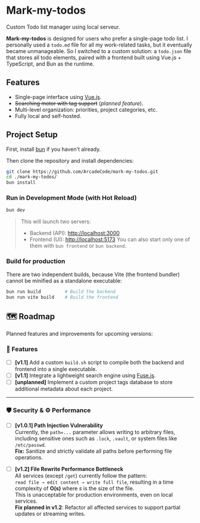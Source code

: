 # Mark-my-todos
Custom Todo list manager using local serveur.

**Mark-my-todos** is designed for users who prefer a single-page todo list. I personally used a ``todo.md`` file for all my work-related tasks, but it eventually became unmanageable. So I switched to a custom solution: a ``todo.json`` file that stores all todo elements, paired with a frontend built using Vue.js + TypeScript, and Bun as the runtime.

## Features
- Single-page interface using [Vue.js](https://vuejs.org/).
- ~~Searching motor with tag support~~ (*planned feature*).
- Multi-level organization: priorities, project categories, etc.
- Fully local and self-hosted.

## Project Setup
First, install [bun](https://bun.sh/) if you haven't already.

Then clone the repository and install dependencies:
```sh
git clone https://github.com/ArcadeCode/mark-my-todos.git
cd ./mark-my-todos/
bun install
```

### Run in Development Mode (with Hot Reload)
```sh
bun dev
```
> This will launch two servers:
> - Backend (API): <http://localhost:3000>
> - Frontend (UI): <http://localhost:5173>
> You can also start only one of them with ``bun frontend`` or ``bun backend``.

### Build for production
There are two independent builds, because Vite (the frontend bundler) cannot be minified as a standalone executable:
```sh
bun run build         # Build the backend
bun run vite build    # Build the frontend
```

## 🗺️ Roadmap
Planned features and improvements for upcoming versions:

### 🧱 Features
- [ ] **[v1.1]** Add a custom `build.sh` script to compile both the backend and frontend into a single executable.
- [ ] **[v1.1]** Integrate a lightweight search engine using [Fuse.js](https://www.fusejs.io/).
- [ ] **[unplanned]** Implement a custom project tags database to store additional metadata about each project.

---

### 🛡️ Security & ⚙️ Performance
- [ ] **[v1.0.1] Path Injection Vulnerability**  
  Currently, the `path=...` parameter allows writing to arbitrary files, including sensitive ones such as `.lock`, `.vault`, or system files like `/etc/passwd`.  
  **Fix:** Sanitize and strictly validate all paths before performing file operations.

- [ ] **[v1.2] File Rewrite Performance Bottleneck**  
  All services (except `/get`) currently follow the pattern:  
  `read file → edit content → write full file`, resulting in a time complexity of **O(s)** where *s* is the size of the file.  
  This is unacceptable for production environments, even on local services.  
  **Fix planned in v1.2**: Refactor all affected services to support partial updates or streaming writes.